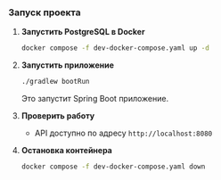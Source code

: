 ### Запуск проекта

1. **Запустить PostgreSQL в Docker**
   ```sh
   docker compose -f dev-docker-compose.yaml up -d
   ```

3. **Запустить приложение**
   ```sh
   ./gradlew bootRun
   ```
   Это запустит Spring Boot приложение.

4. **Проверить работу**
    - API доступно по адресу `http://localhost:8080`

5. **Остановка контейнера**
   ```sh
   docker compose -f dev-docker-compose.yaml down
   ```

